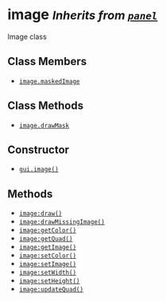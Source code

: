 image <small>_Inherits from [`panel`](api/panel)_</small>
=====

Image class

Class Members
-------------

* [`image.maskedImage`](api/image.maskedImage)

Class Methods
-------------

* [`image.drawMask`](api/image.drawMask)

Constructor
-----------

* [`gui.image()`](api/gui.image)

Methods
-------

* [`image:draw()`](api/image.draw)
* [`image:drawMissingImage()`](api/image.drawMissingImage)
* [`image:getColor()`](api/image.getColor)
* [`image:getQuad()`](api/image.getQuad)
* [`image:getImage()`](api/image.getImage)
* [`image:setColor()`](api/image.setColor)
* [`image:setImage()`](api/image.setImage)
* [`image:setWidth()`](api/image.setWidth)
* [`image:setHeight()`](api/image.setHeight)
* [`image:updateQuad()`](api/image.updateQuad)
